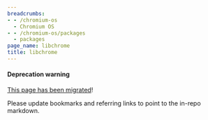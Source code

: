 ```yaml
---
breadcrumbs:
- - /chromium-os
  - Chromium OS
- - /chromium-os/packages
  - packages
page_name: libchrome
title: libchrome
---
```


#### Deprecation warning

[This page has been
migrated](https://chromium.googlesource.com/chromiumos/docs/+/refs/heads/master/packages/libchrome.md)!

Please update bookmarks and referring links to point to the in-repo markdown.
